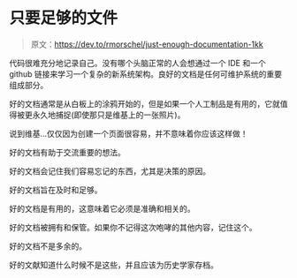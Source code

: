 # 只要足够的文件

> 原文：<https://dev.to/rmorschel/just-enough-documentation-1kk>

代码很难充分地记录自己。没有哪个头脑正常的人会想通过一个 IDE 和一个 github 链接来学习一个复杂的新系统架构。良好的文档是任何可维护系统的重要组成部分。

好的文档通常是从白板上的涂鸦开始的，但是如果一个人工制品是有用的，它就值得被更永久地捕捉(即使那只是维基上的一张照片)。

说到维基...仅仅因为创建一个页面很容易，并不意味着你应该这样做！

好的文档有助于交流重要的想法。

好的文档会记住我们容易忘记的东西，尤其是决策的原因。

好的文档旨在及时和足够。

好的文档是有用的，这意味着它必须是准确和相关的。

好的文档被拥有和保管。如果你不记得这次咆哮的其他内容，记住这个。

好的文档不是多余的。

好的文献知道什么时候不是这些，并且应该为历史学家存档。